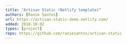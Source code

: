 ```yaml
---
title: "Artisan Static (Netlify template)"
authors: [Ranie Santos]
url: https://artisan-static-demo.netlify.com/
added: 2018-10-02
types: [project]
repo: https://github.com/raniesantos/artisan-static
---
```

